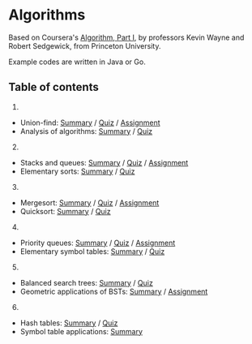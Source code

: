 # Algorithms

Based on Coursera's [Algorithm, Part I](https://class.coursera.org/algs4partI-010), by professors Kevin Wayne and Robert Sedgewick, from Princeton University.

Example codes are written in Java or Go.

## Table of contents

1.
  * Union-find: [Summary](./01A_union-find/readme.md) / [Quiz](./01A_union-find/quiz.md) / [Assignment](./01A_union-find/assignment.md)
  * Analysis of algorithms: [Summary](./01B_analysis-of-algorithms/summary.md) / [Quiz](./01B_analysis-of-algorithms/quiz.md)
2.
  * Stacks and queues: [Summary](./02A_stacks-and-queues/readme.md) / [Quiz](./02A_stacks-and-queues/quiz.md) / [Assignment](./02A_stacks-and-queues/assignment.md)
  * Elementary sorts: [Summary](./02B_elementary-sorts/summary.md) / [Quiz](./02B_elementary-sorts/quiz.md)
3.
  * Mergesort: [Summary](./03A_mergesort/readme.md) / [Quiz](./03A_mergesort/quiz.md) / [Assignment](./03A_mergesort/assignment.md)
  * Quicksort: [Summary](./03B_quicksort/summary.md) / [Quiz](./03B_quicksort/quiz.md)
4.
  * Priority queues: [Summary](./04A_priority-queues/readme.md) / [Quiz](./04A_priority-queues/quiz.md) / [Assignment](./04A_priority-queues/assignment.md)
  * Elementary symbol tables: [Summary](./04B_elementary-symbol-tables/summary.md) / [Quiz](./04B_elementary-symbol-tables/quiz.md)
5.
  * Balanced search trees: [Summary](./05A_balanced-search-trees/readme.md) / [Quiz](./05A_balanced-search-trees/quiz.md)
  * Geometric applications of BSTs: [Summary](./05B_geometric-applications-of-bsts/summary.md) / [Assignment](./05B_geometric_applications-of-bsts/assignment.md)
6.
  * Hash tables: [Summary](./06A_hash-tables/readme.md) / [Quiz](./06A_hash-tables/quiz.md)
  * Symbol table applications: [Summary](./06B_symbol-table-applications/summary.md)
